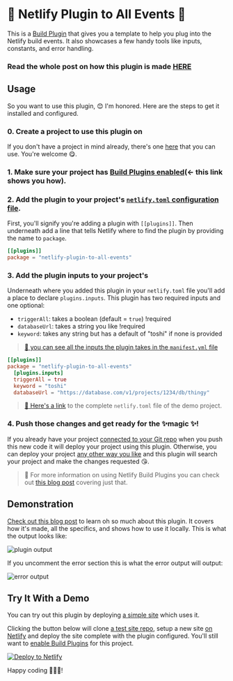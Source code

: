 # 🔌 Netlify Plugin to All Events 🍱

This is a [Build Plugin](https://docs.netlify.com/configure-builds/build-plugins/?utm_source=repo&utm_medium=all-events-tzm&utm_campaign=devex) that gives you a template to help you plug into the Netlify build events. It also showcases a few handy tools like inputs, constants, and error handling.

### Read the whole post on how this plugin is made [HERE](https://www.netlify.app/blog/2020/05/20/whats-a-netlify-build-plugin-series-part-2-making-build-plugins/?utm_source=repo&utm_medium=all-events-tzm&utm_campaign=devex) 

## Usage

So you want to use this plugin, 😊 I'm honored. Here are the steps to get it installed and configured.

### 0. Create a project to use this plugin on
If you don't have a project in mind already, there's one [here](https://github.com/tzmanics/demo-netlify-plugin-to-all-things) that you can use. You're welcome 😋.

### 1. Make sure your project has [Build Plugins enabled](https://docs.netlify.com/configure-builds/build-plugins/?utm_source=repo&utm_medium=all-events-tzm&utm_campaign=devex#enable-build-plugins-beta)(<- this link shows you how).

### 2. Add the plugin to your project's [`netlify.toml` configuration file](https://docs.netlify.com/configure-builds/file-based-configuration/?utm_source=repo&utm_medium=all-events-tzm&utm_campaign=devex).

First, you'll signify you're adding a plugin with `[[plugins]]`. Then underneath add a line that tells Netlify where to find the plugin by providing the name to `package`.

```toml
[[plugins]]
package = "netlify-plugin-to-all-events"
```

### 3. Add the plugin inputs to your project's

Underneath where you added this plugin in your `netlify.toml` file you'll add a place to declare `plugins.inputs`. This plugin has two required inputs and one optional:

- `triggerAll`: takes a boolean (default = `true`) !required
- `databaseUrl`: takes a string you like !required
- `keyword`: takes any string but has a default of "toshi" if none is provided 

> [🐙 you can see all the inputs the plugin takes in the `manifest.yml` file](https://github.com/tzmanics/netlify-plugin-to-all-events/blob/master/manifest.yml)

```toml
[[plugins]]
package = "netlify-plugin-to-all-events"
  [plugins.inputs]
  triggerAll = true
  keyword = "toshi"
  databaseUrl = "https://database.com/v1/projects/1234/db/thingy"
```

> [🐙 Here's a link](https://github.com/tzmanics/demo-netlify-plugin-to-all-events/blob/master/netlify.toml) to the complete `netlify.toml` file of the demo project.

### 4. Push those changes and get ready for the ✨magic ✨!

If you already have your project [connected to your Git repo](https://docs.netlify.com/site-deploys/create-deploys/?utm_source=repo&utm_medium=all-events-tzm&utm_campaign=devex#deploy-with-git) when you push this new code it will deploy your project using this plugin. Otherwise, you can deploy your project [any other way you like](https://docs.netlify.com/site-deploys/overview/#deploy-summary?utm_source=repo&utm_medium=all-events-tzm&utm_campaign=devex) and this plugin will search your project and make the changes requested 😘.

> 🧠 For more information on using Netlify Build Plugins you can check out [this blog post](https://www.netlify.com/blog/2020/04/30/whats-a-netlify-build-plugin-series-part-1-using-build-plugins/?utm_source=repo&utm_medium=all-events-tzm&utm_campaign=devex) covering just that.

## Demonstration

[Check out this blog post](www.netlify.app/blog/2020/05/20/whats-a-netlify-build-plugin-series-part-2-making-build-plugins/?utm_source=repo&utm_medium=all-events-tzm&utm_campaign=devex) to learn oh so much about this plugin. It covers how it's made, all the specifics, and shows how to use it locally. This is what the output looks like:

![plugin output](https://cdn.netlify.com/179edad38034a539886133dc29464f6dbe753330/28d04/img/blog/build-logs.jpg)

If you uncomment the error section this is what the error output will output:

![error output](https://cdn.netlify.com/4a7e415c45d02b8d14226359384261c3c1b845f4/557a5/img/blog/cancelbuild.jpg)
  
## Try It With a Demo

You can try out this plugin by deploying [a simple site](https://html-test-project.netlify.app/) which uses it.

Clicking the button below will clone [a test site repo](https://github.com/tzmanics/demo-netlify-plugin-to-all-events), setup a new site [on Netlify](https://netlify.com?utm_source=repo&utm_medium=all-events-tzm&utm_campaign=devex) and deploy the site complete with the plugin configured. You'll still want to [enable Build Plugins](https://docs.netlify.com/configure-builds/build-plugins/?utm_source=repo&utm_medium=all-events-tzm&utm_campaign=devex#enable-build-plugins-beta) for this project.

[![Deploy to Netlify](https://www.netlify.com/img/deploy/button.svg)](https://app.netlify.com/start/deploy?repository=https://github.com/tzmanics/demo-netlify-plugin-to-all-events)

Happy coding 👩🏻‍💻!

